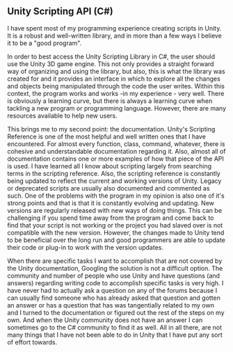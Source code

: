 ## Unity Scripting API (C#)

I have spent most of my programming experience creating scripts in Unity.  It is a robust and well-written library, and in more than a few ways I believe it to be a "good program". 

In order to best access the Unity Scripting Library in C#, the user should use the Unity 3D game engine. This not only provides a straight forward way of organizing and using the library, but also, this is what the library was created for and it provides an interface in which to explore all the changes and objects being manipulated through the code the user writes.  Within this context, the program works and works -in my experience - very well. There is obviously a learning curve, but there is always a learning curve when tackling a new program or programming language. However, there are many resources available to help new users.

This brings me to my second point: the documentation.  Unity's Scripting Reference is one of the most helpful and well written ones that I have encountered. For almost every function, class, command, whatever, there is cohesive and understandable documentation regarding it.  Also, almost all of documentation contains one or more examples of how that piece of the API is used. I have learned all I know about scripting largely from searching terms in the scripting reference.  Also, the scripting reference is constantly being updated to reflect the current and working versions of Unity.  Legacy or deprecated scripts are usually also documented and commented as such. One of the problems with the program in my opinion is also one of it's strong points and that is that it is constantly evolving and updating.  New versions are regularly released with new ways of doing things.  This can be challenging if you spend time away from the program and come back to find that your script is not working or the project you had slaved over is not compatible with the new version. However, the changes made to Unity tend to be beneficial over the long run and good programmers are able to update their code or plug-in to work with the version updates. 

When there are specific tasks I want to accomplish that are not covered by the Unity documentation,  Googling the solution is not a difficult option.  The community and number of people who use Unity and have questions (and answers) regarding writing code to accomplish specific tasks is very high.  I have never had to actually ask a question on any of the forums because I can usually find someone who has already asked that question and gotten an answer or has a question that has was tangentially related to my own and I turned to the documentation or figured out the rest of the steps on my own.  And when the Unity community does not have an answer I can sometimes go to the C# community to find it as well. All in all there, are not many things that I have not been able to do in Unity that I have put any sort of effort towards. 